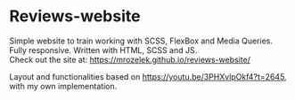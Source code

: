 # Reviews-website
Simple website to train working with SCSS, FlexBox and Media Queries.  
Fully responsive. Written with HTML, SCSS and JS.  
Check out the site at: https://mrozelek.github.io/reviews-website/ 
  
Layout and functionalities based on https://youtu.be/3PHXvlpOkf4?t=2645, with my own implementation.
